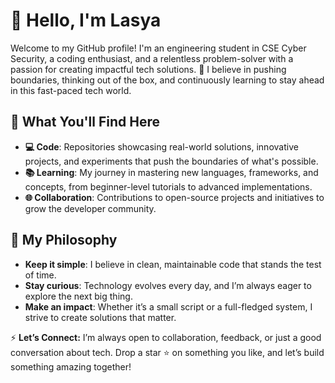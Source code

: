 # 👋 Hello, I'm Lasya

Welcome to my GitHub profile! I'm an engineering student in CSE Cyber Security, a coding enthusiast, and a relentless problem-solver with a passion for creating impactful tech solutions. 🚀 I believe in pushing boundaries, thinking out of the box, and continuously learning to stay ahead in this fast-paced tech world.

## 🚀 What You'll Find Here

- **💻 Code**: Repositories showcasing real-world solutions, innovative projects, and experiments that push the boundaries of what's possible.
- **📚 Learning**: My journey in mastering new languages, frameworks, and concepts, from beginner-level tutorials to advanced implementations.
- **🌐 Collaboration**: Contributions to open-source projects and initiatives to grow the developer community.

## 🌟 My Philosophy

- **Keep it simple**: I believe in clean, maintainable code that stands the test of time.
- **Stay curious**: Technology evolves every day, and I’m always eager to explore the next big thing.
- **Make an impact**: Whether it’s a small script or a full-fledged system, I strive to create solutions that matter.


⚡ **Let’s Connect:** I’m always open to collaboration, feedback, or just a good conversation about tech. Drop a star ⭐ on something you like, and let’s build something amazing together!
